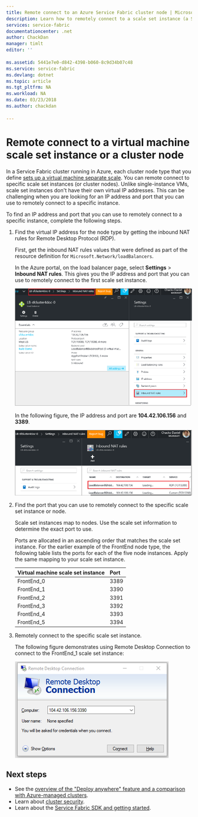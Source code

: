 ```yaml
---
title: Remote connect to an Azure Service Fabric cluster node | Microsoft Docs
description: Learn how to remotely connect to a scale set instance (a Service Fabric cluster node).
services: service-fabric
documentationcenter: .net
author: ChackDan
manager: timlt
editor: ''

ms.assetid: 5441e7e0-d842-4398-b060-8c9d34b07c48
ms.service: service-fabric
ms.devlang: dotnet
ms.topic: article
ms.tgt_pltfrm: NA
ms.workload: NA
ms.date: 03/23/2018
ms.author: chackdan

---
```

# Remote connect to a virtual machine scale set instance or a cluster node
In a Service Fabric cluster running in Azure, each cluster node type that you define [sets up a virtual machine separate scale](service-fabric-cluster-nodetypes.md).  You can remote connect to specific scale set instances (or cluster nodes).  Unlike single-instance VMs, scale set instances don't have their own virtual IP addresses. This can be challenging when you are looking for an IP address and port that you can use to remotely connect to a specific instance.

To find an IP address and port that you can use to remotely connect to a specific instance, complete the following steps.

1. Find the virtual IP address for the node type by getting the inbound NAT rules for Remote Desktop Protocol (RDP).

    First, get the inbound NAT rules values that were defined as part of the resource definition for `Microsoft.Network/loadBalancers`.
    
    In the Azure portal, on the load balancer page, select **Settings** > **Inbound NAT rules**. This gives you the IP address and port that you can use to remotely connect to the first scale set instance. 
    
    ![Load balancer][LBBlade]
    
    In the following figure, the IP address and port are **104.42.106.156** and **3389**.
    
    ![NAT rules][NATRules]

2. Find the port that you can use to remotely connect to the specific scale set instance or node.

    Scale set instances map to nodes. Use the scale set information to determine the exact port to use.
    
    Ports are allocated in an ascending order that matches the scale set instance. For the earlier example of the FrontEnd node type, the following table lists the ports for each of the five node instances. Apply the same mapping to your scale set instance.
    
    | **Virtual machine scale set instance** | **Port** |
    | --- | --- |
    | FrontEnd_0 |3389 |
    | FrontEnd_1 |3390 |
    | FrontEnd_2 |3391 |
    | FrontEnd_3 |3392 |
    | FrontEnd_4 |3393 |
    | FrontEnd_5 |3394 |

3. Remotely connect to the specific scale set instance.

    The following figure demonstrates using Remote Desktop Connection to connect to the FrontEnd_1 scale set instance:
    
    ![Remote Desktop Connection][RDP]


## Next steps
* See the [overview of the "Deploy anywhere" feature and a comparison with Azure-managed clusters](service-fabric-deploy-anywhere.md).
* Learn about [cluster security](service-fabric-cluster-security.md).
* Learn about the [Service Fabric SDK and getting started](service-fabric-get-started.md).

<!--Image references-->
[LBBlade]: ./media/service-fabric-cluster-remote-connect-to-azure-cluster-node/LBBlade.png
[NATRules]: ./media/service-fabric-cluster-remote-connect-to-azure-cluster-node/NATRules.png
[RDP]: ./media/service-fabric-cluster-remote-connect-to-azure-cluster-node/RDP.png
